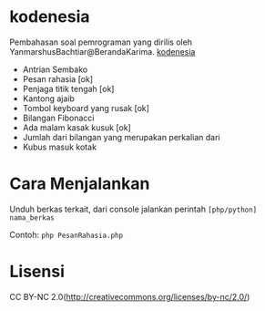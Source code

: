 kodenesia
=========

Pembahasan soal pemrograman yang dirilis oleh YanmarshusBachtiar@BerandaKarima. 
[kodenesia](http://karima.web.id/kodenesia/index.html)

* Antrian Sembako
* Pesan rahasia [ok]
* Penjaga titik tengah [ok]
* Kantong ajaib
* Tombol keyboard yang rusak [ok]
* Bilangan Fibonacci
* Ada malam kasak kusuk [ok]
* Jumlah dari bilangan yang merupakan perkalian dari
* Kubus masuk kotak

Cara Menjalankan
================

Unduh berkas terkait, dari console jalankan perintah `[php/python] nama_berkas`

Contoh: `php PesanRahasia.php`

Lisensi
================
CC BY-NC 2.0(http://creativecommons.org/licenses/by-nc/2.0/)
